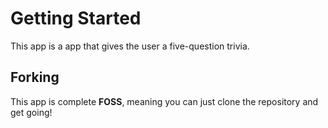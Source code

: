 # Getting Started

This app is a app that gives the user a five-question trivia.

## Forking

This app is complete **FOSS**, meaning you can just clone the repository and get going!
